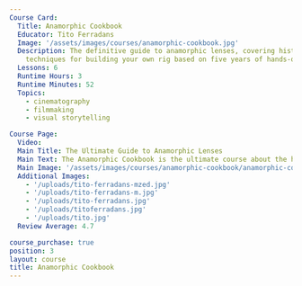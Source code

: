 ```yaml
---
Course Card:
  Title: Anamorphic Cookbook
  Educator: Tito Ferradans
  Image: '/assets/images/courses/anamorphic-cookbook.jpg'
  Description: The definitive guide to anamorphic lenses, covering history and practical
    techniques for building your own rig based on five years of hands-on experience.
  Lessons: 6
  Runtime Hours: 3
  Runtime Minutes: 52
  Topics:
    - cinematography
    - filmmaking
    - visual storytelling

Course Page:
  Video:
  Main Title: The Ultimate Guide to Anamorphic Lenses
  Main Text: The Anamorphic Cookbook is the ultimate course about the history of anamorphic lenses and how to put together your own rig.
  Main Image: '/assets/images/courses/anamorphic-cookbook/anamorphic-cookbook-tito.jpg'
  Additional Images:
    - '/uploads/tito-ferradans-mzed.jpg'
    - '/uploads/tito-ferradans-m.jpg'
    - '/uploads/tito-ferradans.jpg'
    - '/uploads/titoferradans.jpg'
    - '/uploads/tito.jpg'
  Review Average: 4.7

course_purchase: true
position: 3
layout: course
title: Anamorphic Cookbook
---
```

